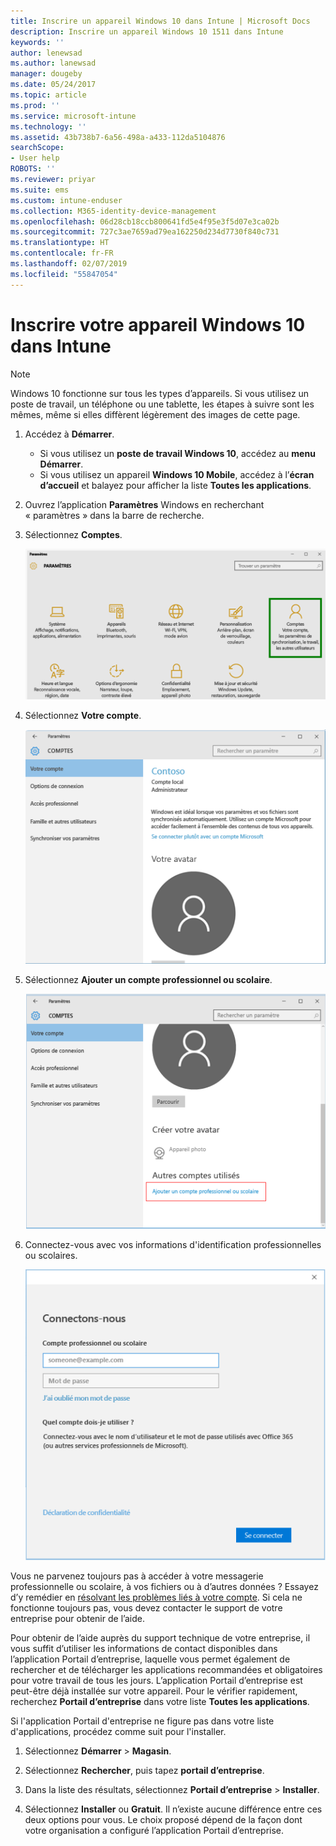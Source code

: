 ```yaml
---
title: Inscrire un appareil Windows 10 dans Intune | Microsoft Docs
description: Inscrire un appareil Windows 10 1511 dans Intune
keywords: ''
author: lenewsad
ms.author: lanewsad
manager: dougeby
ms.date: 05/24/2017
ms.topic: article
ms.prod: ''
ms.service: microsoft-intune
ms.technology: ''
ms.assetid: 43b738b7-6a56-498a-a433-112da5104876
searchScope:
- User help
ROBOTS: ''
ms.reviewer: priyar
ms.suite: ems
ms.custom: intune-enduser
ms.collection: M365-identity-device-management
ms.openlocfilehash: 06d28cb18ccb800641fd5e4f95e3f5d07e3ca02b
ms.sourcegitcommit: 727c3ae7659ad79ea162250d234d7730f840c731
ms.translationtype: HT
ms.contentlocale: fr-FR
ms.lasthandoff: 02/07/2019
ms.locfileid: "55847054"
---
```

# <a name="enroll-your-windows-10-device-in-intune"></a>Inscrire votre appareil Windows 10 dans Intune

  > [!NOTE]
  > Windows 10 fonctionne sur tous les types d’appareils. Si vous utilisez un poste de travail, un téléphone ou une tablette, les étapes à suivre sont les mêmes, même si elles diffèrent légèrement des images de cette page.

1. Accédez à **Démarrer**.

   - Si vous utilisez un **poste de travail Windows 10**, accédez au **menu Démarrer**.
   - Si vous utilisez un appareil **Windows 10 Mobile**, accédez à l’**écran d’accueil** et balayez pour afficher la liste **Toutes les applications**.

2. Ouvrez l’application **Paramètres** Windows en recherchant « paramètres » dans la barre de recherche.

3. Sélectionnez **Comptes**.

    ![Accéder à Paramètres et Comptes](./media/W10-enroll-1-settings-accounts.png)

4. Sélectionnez **Votre compte**.

    ![Sélectionner Votre compte](./media/W10-enroll-2-accounts-your-account.png)

5. Sélectionnez **Ajouter un compte professionnel ou scolaire**.

    ![Sélectionner Ajouter un compte professionnel ou scolaire](./media/w10-enroll-3-add-work-school-acct.png)

6. Connectez-vous avec vos informations d'identification professionnelles ou scolaires.

    ![Se connecter](./media/W10-enroll-4-sign-in.png)

Vous ne parvenez toujours pas à accéder à votre messagerie professionnelle ou scolaire, à vos fichiers ou à d’autres données ? Essayez d’y remédier en [résolvant les problèmes liés à votre compte](troubleshoot-your-windows-10-device-windows.md#troubleshooting-steps-to-follow-if-you-see-your-account). Si cela ne fonctionne toujours pas, vous devez contacter le support de votre entreprise pour obtenir de l’aide.

Pour obtenir de l’aide auprès du support technique de votre entreprise, il vous suffit d’utiliser les informations de contact disponibles dans l’application Portail d’entreprise, laquelle vous permet également de rechercher et de télécharger les applications recommandées et obligatoires pour votre travail de tous les jours. L’application Portail d’entreprise est peut-être déjà installée sur votre appareil. Pour le vérifier rapidement, recherchez __Portail d’entreprise__ dans votre liste __Toutes les applications__.

Si l'application Portail d'entreprise ne figure pas dans votre liste d'applications, procédez comme suit pour l'installer.

1. Sélectionnez **Démarrer** > **Magasin**.

2. Sélectionnez **Rechercher**, puis tapez **portail d’entreprise**.

3. Dans la liste des résultats, sélectionnez **Portail d’entreprise** > **Installer**.

4. Sélectionnez **Installer** ou **Gratuit**. Il n’existe aucune différence entre ces deux options pour vous. Le choix proposé dépend de la façon dont votre organisation a configuré l’application Portail d’entreprise.

